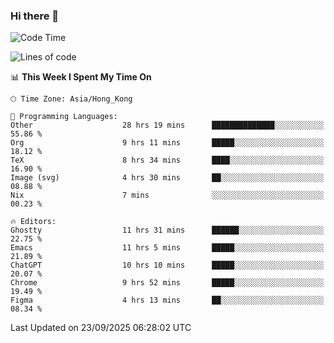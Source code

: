 ### Hi there 👋

<!--
**nicehiro/nicehiro** is a ✨ _special_ ✨ repository because its `README.md` (this file) appears on your GitHub profile.

Here are some ideas to get you started:

- 🔭 I’m currently working on ...
- 🌱 I’m currently learning ...
- 👯 I’m looking to collaborate on ...
- 🤔 I’m looking for help with ...
- 💬 Ask me about ...
- 📫 How to reach me: ...
- 😄 Pronouns: ...
- ⚡ Fun fact: ...
-->

<!--START_SECTION:waka-->
![Code Time](http://img.shields.io/badge/Code%20Time-1%2C071%20hrs%2033%20mins-blue)

![Lines of code](https://img.shields.io/badge/From%20Hello%20World%20I%27ve%20Written-1.9%20million%20lines%20of%20code-blue)

📊 **This Week I Spent My Time On** 

```text
🕑︎ Time Zone: Asia/Hong_Kong

💬 Programming Languages: 
Other                    28 hrs 19 mins      ██████████████░░░░░░░░░░░   55.86 % 
Org                      9 hrs 11 mins       █████░░░░░░░░░░░░░░░░░░░░   18.12 % 
TeX                      8 hrs 34 mins       ████░░░░░░░░░░░░░░░░░░░░░   16.90 % 
Image (svg)              4 hrs 30 mins       ██░░░░░░░░░░░░░░░░░░░░░░░   08.88 % 
Nix                      7 mins              ░░░░░░░░░░░░░░░░░░░░░░░░░   00.23 % 

🔥 Editors: 
Ghostty                  11 hrs 31 mins      ██████░░░░░░░░░░░░░░░░░░░   22.75 % 
Emacs                    11 hrs 5 mins       █████░░░░░░░░░░░░░░░░░░░░   21.89 % 
ChatGPT                  10 hrs 10 mins      █████░░░░░░░░░░░░░░░░░░░░   20.07 % 
Chrome                   9 hrs 52 mins       █████░░░░░░░░░░░░░░░░░░░░   19.49 % 
Figma                    4 hrs 13 mins       ██░░░░░░░░░░░░░░░░░░░░░░░   08.34 % 
```


 Last Updated on 23/09/2025 06:28:02 UTC
<!--END_SECTION:waka-->

